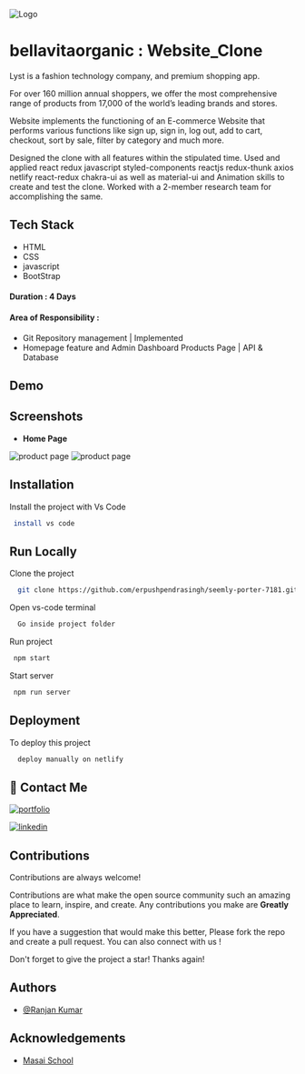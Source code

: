 ![Logo](https://images.yourstory.com/cs/2/721b1c100eb911eb936a1114ea00a5c0/Untitleddesign59-1619361379554.png?w=752&fm=auto&ar=2:1&mode=crop&crop=faces)

# bellavitaorganic : Website_Clone

Lyst is a fashion technology company, and premium shopping app.

For over 160 million annual shoppers, we offer the most comprehensive range of products from 17,000 of the world’s leading brands and stores.

Website implements the functioning of an E-commerce Website that performs various functions like sign up, sign in, log out, add to cart, checkout, sort by sale, filter by category and much more.

Designed the clone with all features within the stipulated time. Used and applied react redux javascript styled-components reactjs redux-thunk axios netlify react-redux chakra-ui as well as material-ui and Animation skills to create and test the clone. Worked with a 2-member research team for accomplishing the same.

## Tech Stack

-    HTML
-    CSS
-    javascript
-    BootStrap

#### Duration : 4 Days

#### Area of Responsibility :

-    Git Repository management | Implemented
-    Homepage feature and Admin Dashboard Products Page | API & Database


## Demo

<!-- - Live Demo : https://stellar-concha-5c9a19.netlify.app/  -->

## Screenshots

-    **Home Page**

<img src="https://res.cloudinary.com/dtzoydf3b/image/upload/c_pad,b_auto:predominant,fl_preserve_transparency/v1671377749/Screenshot_8815_b12icn.jpg" alt="product page" />

<img src="https://res.cloudinary.com/dtzoydf3b/image/upload/c_pad,b_auto:predominant,fl_preserve_transparency/v1671377749/Screenshot_8817_tdtxbw.jpg" alt="product page"/>

## Installation

Install the project with Vs Code

```bash
 install vs code
```

## Run Locally

Clone the project

```bash
  git clone https://github.com/erpushpendrasingh/seemly-porter-7181.git
```

Open vs-code terminal

```bash
  Go inside project folder
```

Run project

```bash
 npm start
```

Start server

```bash
 npm run server
```

## Deployment

To deploy this project

```bash
  deploy manually on netlify
```

## 🔗 Contact Me

[![portfolio](https://ranjankumar9.github.io/)]()

[![linkedin](https://www.linkedin.com/in/ranjan-kumar-a8590a237/)]()

## Contributions

Contributions are always welcome!

Contributions are what make the open source community such an amazing place to learn, inspire, and create. Any contributions you make are **Greatly Appreciated**.

If you have a suggestion that would make this better, Please fork the repo and create a pull request. You can also connect with us !

Don't forget to give the project a star! Thanks again!

## Authors

-    [@Ranjan Kumar](https://github.com/ranjankumar9)

## Acknowledgements

-    [Masai School](https://www.masaischool.com/)

<!-- Pushpendra Singh
fp04_204
erpushpendrasingh8900@gmail.com

Ranjan Kumar
fp05_020
ranjankumar91234153@gmail.com

Abhishek chandel
fw14_330
mybrosraiden@gmail.com

Rahul Ohol
fw19_0203
nevergiveupyou123@gmail.com

Rahul Sheelavantar
fw19_0779
rahulsheelavantar@gmail.com

Vivek Goswami
vivek.goswami@masaischool.com

npm i --legec -->
